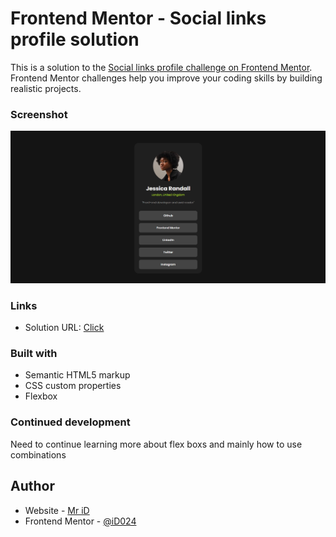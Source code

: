 # Frontend Mentor - Social links profile solution

This is a solution to the [Social links profile challenge on Frontend Mentor](https://www.frontendmentor.io/challenges/social-links-profile-UG32l9m6dQ). Frontend Mentor challenges help you improve your coding skills by building realistic projects. 

### Screenshot

![](./assets/images/image.png)

### Links

- Solution URL: [Click](https://id024.github.io/frontend-03)

### Built with

- Semantic HTML5 markup
- CSS custom properties
- Flexbox



### Continued development

Need to continue learning more about flex boxs and mainly how to use combinations


## Author

- Website - [Mr iD](https://www.your-site.com)
- Frontend Mentor - [@iD024](https://www.frontendmentor.io/profile/iD024)
